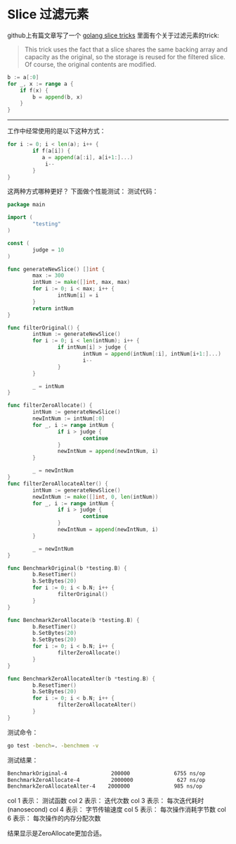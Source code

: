 # Slice 过滤元素

github上有篇文章写了一个 [golang slice tricks](https://github.com/golang/go/wiki/SliceTricks)
里面有个关于过滤元素的trick:

> This trick uses the fact that a slice shares the same backing array and capacity as the original, so the storage is reused for the filtered slice. Of course, the original contents are modified.

```go
b := a[:0]
for _, x := range a {
    if f(x) {
        b = append(b, x)
    }
}
```

---

工作中经常使用的是以下这种方式：

```go
for i := 0; i < len(a); i++ {
        if f(a[i]) {
           a = append(a[:i], a[i+1:]...)
            i--
        }
}
```

这两种方式哪种更好？ 下面做个性能测试：
测试代码：

```go
package main

import (
        "testing"
)

const (
        judge = 10
)

func generateNewSlice() []int {
        max := 300
        intNum := make([]int, max, max)
        for i := 0; i < max; i++ {
                intNum[i] = i
        }
        return intNum
}

func filterOriginal() {
        intNum := generateNewSlice()
        for i := 0; i < len(intNum); i++ {
                if intNum[i] > judge {
                        intNum = append(intNum[:i], intNum[i+1:]...)
                        i--
                }
        }

        _ = intNum
}

func filterZeroAllocate() {
        intNum := generateNewSlice()
        newIntNum := intNum[:0]
        for _, i := range intNum {
                if i > judge {
                        continue
                }
                newIntNum = append(newIntNum, i)
        }

        _ = newIntNum
}
func filterZeroAllocateAlter() {
        intNum := generateNewSlice()
        newIntNum := make([]int, 0, len(intNum))
        for _, i := range intNum {
                if i > judge {
                        continue
                }
                newIntNum = append(newIntNum, i)
        }

        _ = newIntNum
}

func BenchmarkOriginal(b *testing.B) {
        b.ResetTimer()
        b.SetBytes(20)
        for i := 0; i < b.N; i++ {
                filterOriginal()
        }
}

func BenchmarkZeroAllocate(b *testing.B) {
        b.ResetTimer()
        b.SetBytes(20)
        b.SetBytes(20)
        for i := 0; i < b.N; i++ {
                filterZeroAllocate()
        }
}

func BenchmarkZeroAllocateAlter(b *testing.B) {
        b.ResetTimer()
        b.SetBytes(20)
        for i := 0; i < b.N; i++ {
                filterZeroAllocateAlter()
        }
}
```
测试命令：
```bash
go test -bench=. -benchmem -v
```
测试结果：
```bash
BenchmarkOriginal-4              200000              6755 ns/op          2.96 MB/s        2688 B/op          1 allocs/op
BenchmarkZeroAllocate-4          2000000              627 ns/op          31.89 MB/s        2688 B/op          1 allocs/op
BenchmarkZeroAllocateAlter-4    2000000              985 ns/op          20.29 MB/s        5376 B/op          2 allocs/op
```
col 1 表示： 测试函数
col 2 表示： 迭代次数
col 3 表示： 每次迭代耗时 (nanosecond)
col 4 表示： 字节传输速度
col 5 表示： 每次操作消耗字节数
col 6 表示： 每次操作的内存分配次数

结果显示是ZeroAllocate更加合适。
